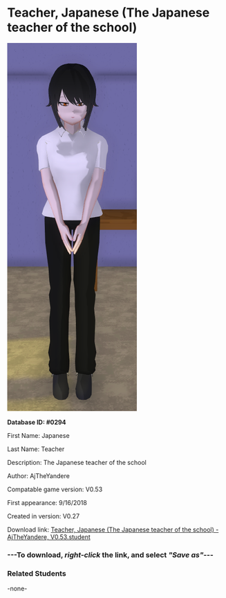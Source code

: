 # Teacher, Japanese (The Japanese teacher of the school)

<img src="../../Files/Images/Teacher, Japanese (The Japanese teacher of the school).png" title="Teacher, Japanese (The Japanese teacher of the school) - AjTheYandere, V0.53">

**Database ID: #0294**

First Name: Japanese

Last Name: Teacher

Description: The Japanese teacher of the school

Author: AjTheYandere

Compatable game version: V0.53

First appearance: 9/16/2018

Created in version: V0.27

Download link: <a href="https://raw.githubusercontent.com/Arbiter1223/Daigaku-Gurashi-Custom-Students/master/Files/Student%20Files/Teacher%2C%20Japanese%20(The%20Japanese%20teacher%20of%20the%20school)%20-%20AjTheYandere%2C%20V0.53.student">Teacher, Japanese (The Japanese teacher of the school) - AjTheYandere, V0.53.student</a>

### ---**To download, _right-click_ the link, and select _"Save as"_**---

### Related Students

-none-
